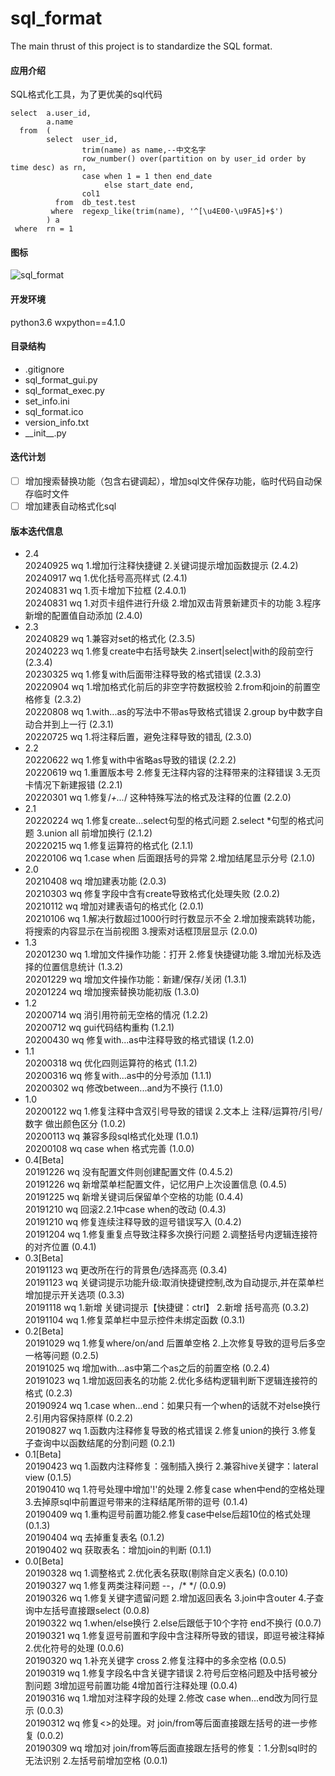 # sql_format
The main thrust of this project is to standardize the SQL format.

#### 应用介绍
SQL格式化工具，为了更优美的sql代码
```
select  a.user_id,
        a.name
  from  (
        select  user_id,
                trim(name) as name,--中文名字
                row_number() over(partition on by user_id order by time desc) as rn,
                case when 1 = 1 then end_date
                     else start_date end,
                col1
          from  db_test.test
         where  regexp_like(trim(name), '^[\u4E00-\u9FA5]+$')
        ) a
 where  rn = 1
```

#### 图标
![sql_format](https://github.com/WAYDN/sql_format/blob/master/sql_format.ico)

#### 开发环境
python3.6
wxpython==4.1.0

#### 目录结构
- .gitignore
- sql_format_gui.py <!--GUI界面-->
- sql_format_exec.py<!--实际执行文件-->
- set_info.ini<!--设置信息-->
- sql_format.ico
- version_info.txt
- \_\_init\_\_.py

#### 迭代计划
- [ ] 增加搜索替换功能（包含右键调起），增加sql文件保存功能，临时代码自动保存临时文件
- [ ] 增加建表自动格式化sql

#### 版本迭代信息
- 2.4
<br>20240925 wq 1.增加行注释快捷键 2.关键词提示增加函数提示 (2.4.2)
<br>20240917 wq 1.优化括号高亮样式 (2.4.1)
<br>20240831 wq 1.页卡增加下拉框 (2.4.0.1)
<br>20240831 wq 1.对页卡组件进行升级 2.增加双击背景新建页卡的功能 3.程序新增的配置值自动添加 (2.4.0)
- 2.3
<br>20240829 wq 1.兼容对set的格式化 (2.3.5)
<br>20240223 wq 1.修复create中右括号缺失 2.insert|select|with的段前空行 (2.3.4)
<br>20230325 wq 1.修复with后面带注释导致的格式错误 (2.3.3)
<br>20220904 wq 1.增加格式化前后的非空字符数据校验 2.from和join的前置空格修复 (2.3.2)
<br>20220808 wq 1.with...as的写法中不带as导致格式错误 2.group by中数字自动合并到上一行 (2.3.1)
<br>20220725 wq 1.将注释后置，避免注释导致的错乱 (2.3.0)
- 2.2
<br>20220622 wq 1.修复with中省略as导致的错误 (2.2.2)
<br>20220619 wq 1.重置版本号 2.修复无注释内容的注释带来的注释错误 3.无页卡情况下新建报错 (2.2.1)
<br>20220301 wq 1.修复/*+...*/ 这种特殊写法的格式及注释的位置 (2.2.0)
- 2.1
<br>20220224 wq 1.修复create...select句型的格式问题 2.select *句型的格式问题 3.union all 前增加换行 (2.1.2)
<br>20220215 wq 1.修复运算符的格式化 (2.1.1)
<br>20220106 wq 1.case when 后面跟括号的异常 2.增加结尾显示分号 (2.1.0)
- 2.0
<br>20210408 wq 增加建表功能 (2.0.3)
<br>20210303 wq 修复字段中含有create导致格式化处理失败 (2.0.2)
<br>20210112 wq 增加对建表语句的格式化 (2.0.1)
<br>20210106 wq 1.解决行数超过1000行时行数显示不全 2.增加搜索跳转功能，将搜索的内容显示在当前视图 3.搜索对话框顶层显示 (2.0.0)
- 1.3
<br>20201230 wq 1.增加文件操作功能：打开 2.修复快捷键功能 3.增加光标及选择的位置信息统计 (1.3.2)
<br>20201229 wq 增加文件操作功能：新建/保存/关闭 (1.3.1)
<br>20201224 wq 增加搜索替换功能初版 (1.3.0)
- 1.2
<br>20200714 wq 消引用符前无空格的情况 (1.2.2)
<br>20200712 wq gui代码结构重构 (1.2.1)
<br>20200430 wq 修复with...as中注释导致的格式错误 (1.2.0)
- 1.1
<br>20200318 wq 优化四则运算符的格式 (1.1.2)
<br>20200316 wq 修复with...as中的分号添加 (1.1.1)
<br>20200302 wq 修改between...and为不换行 (1.1.0)
- 1.0
<br>20200122 wq 1.修复注释中含双引号导致的错误 2.文本上 注释/运算符/引号/数字 做出颜色区分 (1.0.2)
<br>20200113 wq 兼容多段sql格式化处理 (1.0.1)
<br>20200108 wq case when 格式完善 (1.0.0)
- 0.4[Beta]
<br>20191226 wq 没有配置文件则创建配置文件 (0.4.5.2)
<br>20191226 wq 新增菜单栏配置文件，记忆用户上次设置信息 (0.4.5)
<br>20191225 wq 新增关键词后保留单个空格的功能 (0.4.4)
<br>20191210 wq 回滚2.2.1中case when的改动 (0.4.3)
<br>20191210 wq 修复连续注释导致的逗号错误写入 (0.4.2)
<br>20191204 wq 1.修复重复点导致注释多次换行问题 2.调整括号内逻辑连接符的对齐位置 (0.4.1)
- 0.3[Beta]
<br>20191123 wq 更改所在行的背景色/选择高亮 (0.3.4)
<br>20191123 wq 关键词提示功能升级:取消快捷键控制,改为自动提示,并在菜单栏增加提示开关选项 (0.3.3)
<br>20191118 wq 1.新增 关键词提示【快捷键：ctrl】 2.新增 括号高亮 (0.3.2)
<br>20191104 wq 1.修复菜单栏中显示控件未绑定函数 (0.3.1)
- 0.2[Beta]
<br>20191029 wq 1.修复where/on/and 后置单空格 2.上次修复导致的逗号后多空一格等问题 (0.2.5)
<br>20191025 wq 增加with...as中第二个as之后的前置空格 (0.2.4)
<br>20191023 wq 1.增加返回表名的功能 2.优化多结构逻辑判断下逻辑连接符的格式 (0.2.3)
<br>20190924 wq 1.case when...end：如果只有一个when的话就不对else换行 2.引用内容保持原样 (0.2.2)
<br>20190827 wq 1.函数内注释修复导致的格式错误 2.修复union的换行 3.修复子查询中以函数结尾的分割问题 (0.2.1)
- 0.1[Beta]
<br>20190423 wq 1.函数内注释修复：强制插入换行 2.兼容hive关键字：lateral view (0.1.5)
<br>20190410 wq 1.符号处理中增加'!'的处理 2.修复case when中end的空格处理 3.去掉原sql中前置逗号带来的注释结尾所带的逗号 (0.1.4)
<br>20190409 wq 1.重构逗号前置功能2.修复case中else后超10位的格式处理 (0.1.3)
<br>20190404 wq 去掉重复表名 (0.1.2)
<br>20190402 wq 获取表名：增加join的判断 (0.1.1)
- 0.0[Beta]
<br>20190328 wq 1.调整格式 2.优化表名获取(剔除自定义表名) (0.0.10)
<br>20190327 wq 1.修复两类注释问题 --，/* */ (0.0.9)
<br>20190326 wq 1.修复关键字遗留问题 2.增加返回表名 3.join中含outer 4.子查询中左括号直接跟select (0.0.8)
<br>20190322 wq 1.when/else换行 2.else后跟低于10个字符 end不换行 (0.0.7)
<br>20190321 wq 1.修复逗号前置和字段中含注释所导致的错误，即逗号被注释掉 2.优化符号的处理 (0.0.6)
<br>20190320 wq 1.补充关键字 cross 2.修复注释中的多余空格 (0.0.5)
<br>20190319 wq 1.修复字段名中含关键字错误 2.符号后空格问题及中括号被分割问题 3增加逗号前置功能 4增加首行注释处理 (0.0.4)
<br>20190316 wq 1.增加对注释字段的处理 2.修改 case when...end改为同行显示 (0.0.3)
<br>20190312 wq 修复<>的处理。对 join/from等后面直接跟左括号的进一步修复 (0.0.2)
<br>20190309 wq 增加对 join/from等后面直接跟左括号的修复：1.分割sql时的无法识别 2.左括号前增加空格 (0.0.1)
